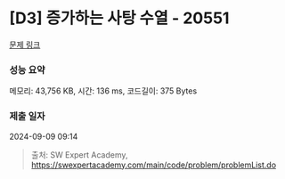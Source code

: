 # [D3] 증가하는 사탕 수열 - 20551 

[문제 링크](https://swexpertacademy.com/main/code/problem/problemDetail.do?contestProbId=AY4XhKTKU0IDFARM) 

### 성능 요약

메모리: 43,756 KB, 시간: 136 ms, 코드길이: 375 Bytes

### 제출 일자

2024-09-09 09:14



> 출처: SW Expert Academy, https://swexpertacademy.com/main/code/problem/problemList.do